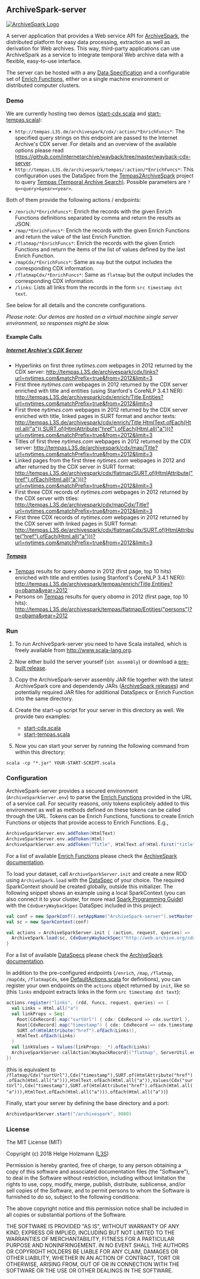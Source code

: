 ## ArchiveSpark-server

[![ArchiveSpark Logo](https://github.com/helgeho/ArchiveSpark/raw/master/logo.png)](https://github.com/helgeho/ArchiveSpark)

A server application that provides a Web service API for [ArchiveSpark](https://github.com/helgeho/ArchiveSpark), the distributed platform for easy data processing, extraction as well as derivation for Web archives. This way, third-party applications can use ArchiveSpark as a service to integrate temporal Web archive data with a flexible, easy-to-use interface. 

The server can be hosted with a any [Data Specification](https://github.com/helgeho/ArchiveSpark/blob/master/docs/DataSpecs.md) and a configurable set of [Enrich Functions](https://github.com/helgeho/ArchiveSpark/blob/master/docs/EnrichFuncs.md), either on a single machine environment or distributed computer clusters.

### Demo

We are currently hosting two demos ([start-cdx.scala](demos/start-cdx.scala) and [start-tempas.scala](demos/start-tempas.scala)):

* `http://tempas.L3S.de/archivespark/cdx/:action/*EnrichFuncs*`: The specified query strings on this endpoint are passed to the Internet Archive's CDX server. For details and an overview of the available options please read https://github.com/internetarchive/wayback/tree/master/wayback-cdx-server. 
* `http://tempas.L3S.de/archivespark/tempas/:action/*EnrichFuncs*`:  This configuration uses the DataSpec from the [Tempas2ArchiveSpark](https://github.com/helgeho/Tempas2ArchiveSpark) project to query [Tempas (Temporal Archive Search)](http://tempas.L3S.de/v2). Possible parameters are `?q=<query>&year=<year>`.

Both of them provide the following actions / endpoints:
* `/enrich/*EnrichFuncs*`: Enrich the records with the given Enrich Functions definitions separated by comma and return the results as JSON.
* `/map/*EnrichFuncs*`: Enrich the records with the given Enrich Functions and return the value of the last Enrich Function.
* `/flatmap/*EnrichFuncs*`: Enrich the records with the given Enrich Functions and return the items of the list of values defined by the last Enrich Function.
* `/mapCdx/*EnrichFuncs*`: Same as `map` but the output includes the corresponding CDX information.
* `/flatmapCdx/*EnrichFuncs*`: Same as `flatmap` but the output includes the corresponding CDX information.
* `/links`: Lists all links from the records in the form `src timestamp dst text`.

See below for all details and the concrete configurations.

*Please note: Our demos are hosted on a virtual machine single server environment, so responses might be slow.*

#### Example Calls

##### [Internet Archive's CDX Server](https://github.com/internetarchive/wayback/tree/master/wayback-cdx-server)

* Hyperlinks on first three *nytimes.com* webpages in 2012 returned by the CDX server: http://tempas.L3S.de/archivespark/cdx/links?url=nytimes.com&matchPrefix=true&from=2012&limit=3
* First three *nytimes.com* webpages in 2012 returned by the CDX server enriched with title and entities (using Stanford's CoreNLP 3.4.1 NER): http://tempas.L3S.de/archivespark/cdx/enrich/Title,Entities?url=nytimes.com&matchPrefix=true&from=2012&limit=3
* First three *nytimes.com* webpages in 2012 returned by the CDX server enriched with title, linked pages in SURT format and anchor texts: http://tempas.L3S.de/archivespark/cdx/enrich/Title,HtmlText.ofEach(Html.all("a")),SURT.of(HtmlAttribute("href").ofEach(Html.all("a")))?url=nytimes.com&matchPrefix=true&from=2012&limit=3
* Titles of first three *nytimes.com* webpages in 2012 returned by the CDX server: http://tempas.L3S.de/archivespark/cdx/map/Title?url=nytimes.com&matchPrefix=true&from=2012&limit=3
* Linked pages from the first three *nytimes.com* webpages in 2012 and after returned by the CDX server in SURT format: http://tempas.L3S.de/archivespark/cdx/flatmap/SURT.of(HtmlAttribute("href").ofEach(Html.all("a")))?url=nytimes.com&matchPrefix=true&from=2012&limit=3
* First three CDX records of *nytimes.com* webpages in 2012 returned by the CDX server with titles: http://tempas.L3S.de/archivespark/cdx/mapCdx/Title?url=nytimes.com&matchPrefix=true&from=2012&limit=3
* First three CDX records of *nytimes.com* webpages in 2012 returned by the CDX server with linked pages in SURT format: http://tempas.L3S.de/archivespark/cdx/flatmapCdx/SURT.of(HtmlAttribute("href").ofEach(Html.all("a")))?url=nytimes.com&matchPrefix=true&from=2012&limit=3

##### [Tempas](http://tempas.l3s.de/v2)

* [Tempas](http://tempas.l3s.de/v2) results for query *obama* in 2012 (first page, top 10 hits) enriched with title and entities (using Stanford's CoreNLP 3.4.1 NER)): http://tempas.L3S.de/archivespark/tempas/enrich/Title,Entities?q=obama&year=2012
* Persons on [Tempas](http://tempas.l3s.de/v2) results for query *obama* in 2012 (first page, top 10 hits): http://tempas.L3S.de/archivespark/tempas/flatmap/Entities("persons")?q=obama&year=2012

### Run

1. To run ArchiveSpark-server you need to have Scala installed, which is freely available from http://www.scala-lang.org.

2. Now either build the server yourself (`sbt assembly`) or download a [pre-built release](https://github.com/helgeho/ArchiveSpark-server/releases).

3. Copy the ArchiveSpark-server assembly JAR file together with the latest ArchiveSpark core and dependendy JARs ([ArchiveSpark releases](https://github.com/helgeho/ArchiveSpark/releases)) and potentially required JAR files for additional DataSpecs or Enrich Function into the same directory.

4. Create the start-up script for your server in this directory as well. We provide two examples:

   * [start-cdx.scala](demos/start-cdx.scala)
   * [start-tempas.scala](demos/start-tempas.scala)
   
5. Now you can start your server by running the following command from within this directory:

```
scala -cp "*.jar" YOUR-START-SCRIPT.scala
``` 

### Configuration

ArchiveSpark-server provides a secured environment (`ArchiveSparkServer.env`) to parse the [Enrich Functions](https://github.com/helgeho/ArchiveSpark/blob/master/docs/EnrichFuncs.md) provided in the URL of a service call. For security reasons, only tokens explicitely added to this environment as well as methods defined on these tokens can be called through the URL. Tokens can be Enrich Functions, functions to create Enrich Functions or objects that provide access to Enrich Functions. E.g.,

```scala
ArchiveSparkServer.env.addToken(HtmlText)
ArchiveSparkServer.env.addToken(Html)
ArchiveSparkServer.env.addToken("Title", HtmlText.of(Html.first("title")))
```

For a list of available [Enrich Functions](https://github.com/helgeho/ArchiveSpark/blob/master/docs/EnrichFuncs.md) please check the [ArchiveSpark documentation](https://github.com/helgeho/ArchiveSpark/blob/master/docs/README.md).

To load your dataset, call `ArchiveSparkServer.init` and create a new RDD using `ArchiveSpark.load` with the [DataSpec](https://github.com/helgeho/ArchiveSpark/blob/master/docs/DataSpecs.md) of your choice. The required SparkContext should be created globally, outside this initializer. The following snippet shows an example using a local SparkContext (you can also connect it to your cluster, for more read [Spark Programming Guide](https://spark.apache.org/docs/latest/rdd-programming-guide.html)) with the `CdxQueryWaybackSpec` DataSpec included in this project:

```scala
val conf = new SparkConf().setAppName("ArchiveSpark-server").setMaster("local[*]")
val sc = new SparkContext(conf)

val actions = ArchiveSparkServer.init { (action, request, queries) =>
  ArchiveSpark.load(sc, CdxQueryWaybackSpec("http://web.archive.org/cdx/search/cdx", queries))
}
```

For a list of available [DataSpecs](https://github.com/helgeho/ArchiveSpark/blob/master/docs/DataSpecs.md) please check the [ArchiveSpark documentation](https://github.com/helgeho/ArchiveSpark/blob/master/docs/README.md).

In addition to the pre-configured endpoints (`/enrich`, `/map`, `/flatmap`, `/mapCdx`, `/flatmapCdx`, see [DefaultActions.scala](src/main/scala/de/l3s/archivespark/server/DefaultActions.scala) for definitions), you can register your own endpoints on the `actions` object returned by `init`, like so (this `links` endpoint extracts links in the form `src timestamp dst text`):

```scala
actions.register("links", (rdd, funcs, request, queries) => {
  val Links = Html.all("a")
  val linkProps = Seq(
    Root[CdxRecord].map("surtUrl") { cdx: CdxRecord => cdx.surtUrl },
    Root[CdxRecord].map("timestamp") { cdx: CdxRecord => cdx.timestamp },
    SURT.of(HtmlAttribute("href").ofEach(Links)),
    HtmlText.ofEach(Links)
  )
  val linkValues = Values(linkProps: _*).ofEach(Links)
  ArchiveSparkServer.callAction[WaybackRecord]("flatmap", ServerUtil.enrich(rdd)(linkProps), Seq(linkValues), request, queries)
})
```

(this is equivalent to `/flatmap/Cdx("surtUrl"),Cdx("timestamp"),SURT.of(HtmlAttribute("href").ofEach(Html.all("a"))),HtmlText.ofEach(Html.all("a")),Values(Cdx("surtUrl"),Cdx("timestamp"),SURT.of(HtmlAttribute("href").ofEach(Html.all("a"))),HtmlText.ofEach(Html.all("a"))).ofEach(Html.all("a"))`)

Finally, start your server by defining the base directory and a port:

```scala
ArchiveSparkServer.start("/archivespark", 8080)
```

### License

The MIT License (MIT)

Copyright (c) 2018 Helge Holzmann ([L3S](http://www.L3S.de))

Permission is hereby granted, free of charge, to any person obtaining a copy
of this software and associated documentation files (the "Software"), to deal
in the Software without restriction, including without limitation the rights
to use, copy, modify, merge, publish, distribute, sublicense, and/or sell
copies of the Software, and to permit persons to whom the Software is
furnished to do so, subject to the following conditions:

The above copyright notice and this permission notice shall be included in all
copies or substantial portions of the Software.

THE SOFTWARE IS PROVIDED "AS IS", WITHOUT WARRANTY OF ANY KIND, EXPRESS OR
IMPLIED, INCLUDING BUT NOT LIMITED TO THE WARRANTIES OF MERCHANTABILITY,
FITNESS FOR A PARTICULAR PURPOSE AND NONINFRINGEMENT. IN NO EVENT SHALL THE
AUTHORS OR COPYRIGHT HOLDERS BE LIABLE FOR ANY CLAIM, DAMAGES OR OTHER
LIABILITY, WHETHER IN AN ACTION OF CONTRACT, TORT OR OTHERWISE, ARISING FROM,
OUT OF OR IN CONNECTION WITH THE SOFTWARE OR THE USE OR OTHER DEALINGS IN THE
SOFTWARE.
